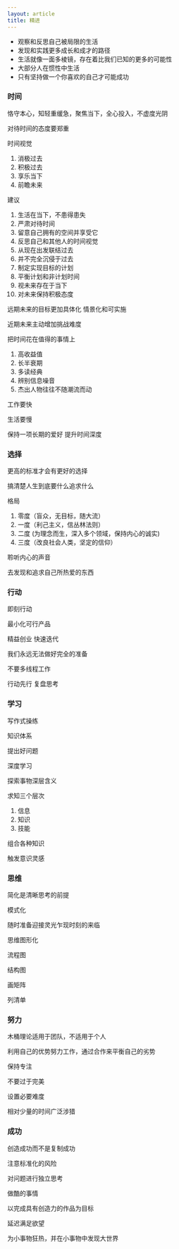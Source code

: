 ```yaml
---
layout: article
title: 精进
---
```


- 观察和反思自己被局限的生活
- 发现和实践更多成长和成才的路径
- 生活就像一面多棱镜，存在着比我们已知的更多的可能性
- 大部分人在惯性中生活
- 只有坚持做一个你喜欢的自己才可能成功

### 时间

恪守本心，知轻重缓急，聚焦当下，全心投入，不虚度光阴

对待时间的态度要郑重

时间视觉

1. 消极过去
2. 积极过去
3. 享乐当下
4. 前瞻未来

建议

1. 生活在当下，不患得患失
2. 严肃对待时间
3. 留意自己拥有的空间并享受它
4. 反思自己和其他人的时间视觉
5. 从现在出发联结过去
6. 并不完全沉侵于过去
7. 制定实现目标的计划
8. 平衡计划和非计划时间
9. 视未来存在于当下
10. 对未来保持积极态度

远期未来的目标更加具体化 情景化和可实施

近期未来主动增加挑战难度

把时间花在值得的事情上

1. 高收益值
2. 长半衰期
3. 多读经典
4. 辨别信息噪音
5. 杰出人物往往不随潮流而动

工作要快

生活要慢

保持一项长期的爱好 提升时间深度

### 选择

更高的标准才会有更好的选择

搞清楚人生到底要什么追求什么

格局

1. 零度（盲众，无目标，随大流）
2. 一度（利己主义，信丛林法则）
3. 二度 (为理念而生，深入多个领域，保持内心的诚实)
4. 三度（改良社会人类，坚定的信仰）

聆听内心的声音

去发现和追求自己所热爱的东西

### 行动

即刻行动

最小化可行产品

精益创业 快速迭代

我们永远无法做好完全的准备

不要多线程工作

行动先行 复盘思考

### 学习

写作式操练

知识体系

提出好问题

深度学习

探索事物深层含义

求知三个层次

1. 信息
2. 知识
3. 技能

组合各种知识

触发意识灵感

### 思维

简化是清晰思考的前提

模式化

随时准备迎接灵光乍现时刻的来临

思维图形化

流程图

结构图

画矩阵

列清单

### 努力

木桶理论适用于团队，不适用于个人

利用自己的优势努力工作，通过合作来平衡自己的劣势

保持专注

不要过于完美

设置必要难度

相对少量的时间广泛涉猎

### 成功

创造成功而不是复制成功

注意标准化的风险

对问题进行独立思考

做酷的事情

以完成具有创造力的作品为目标

延迟满足欲望

为小事物狂热，并在小事物中发现大世界
